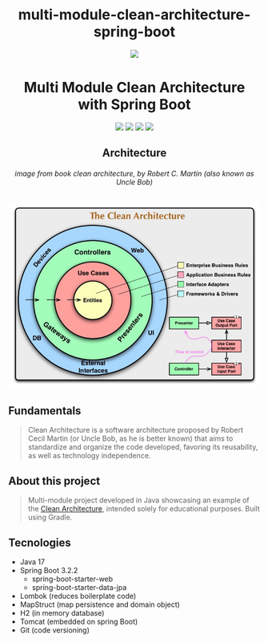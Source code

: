 <div align="center">

# multi-module-clean-architecture-spring-boot
<div align="center">

![](https://img.shields.io/badge/Status-Concluded%20-g)
</div>

<div align="center">

# Multi Module Clean Architecture with Spring Boot
![](https://img.shields.io/badge/Author-Leonardo%20Gomes-g)
![](https://img.shields.io/badge/Language-JAVA-g)
![](https://img.shields.io/badge/Framework-Springboot-g)
![](https://img.shields.io/badge/Clean%20Architecture-g)

</div> 
</div> 

<div align="center">

## Architecture

###### image from book clean architecture, by Robert C. Martin (also known as Uncle Bob)
![Arquitetura](images/clean-architecture.jpg "Architecture")
</div>

## Fundamentals

> Clean Architecture is a software architecture proposed by Robert Cecil Martin (or Uncle Bob, as he is better known) that aims to standardize and organize the code developed, favoring its reusability, as well as technology independence.

## About this project

> Multi-module project developed in Java showcasing an example of the [Clean Architecture](https://blog.cleancoder.com/uncle-bob/2012/08/13/the-clean-architecture.html), intended solely for educational purposes. Built using Gradle.

## Tecnologies
- Java 17
- Spring Boot 3.2.2
    - spring-boot-starter-web
    - spring-boot-starter-data-jpa
- Lombok (reduces boilerplate code)
- MapStruct (map persistence and domain object)
- H2 (in memory database)
- Tomcat (embedded on spring Boot)
- Git (code versioning)